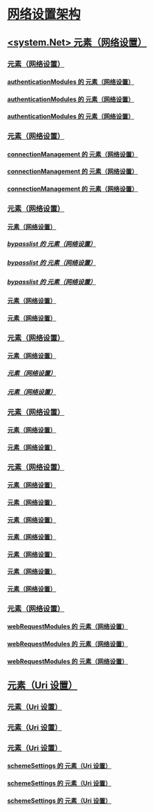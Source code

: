# [网络设置架构](index.md)
## [<system.Net> 元素（网络设置）](system-net-element-network-settings.md)
### [<authenticationModules> 元素（网络设置）](authenticationmodules-element-network-settings.md)
#### [authenticationModules 的 <add> 元素（网络设置）](add-element-for-authenticationmodules-network-settings.md)
#### [authenticationModules 的 <remove> 元素（网络设置）](remove-element-for-authenticationmodules-network-settings.md)
#### [authenticationModules 的 <clear> 元素（网络设置）](clear-element-for-authenticationmodules-network-settings.md)
### [<connectionManagement> 元素（网络设置）](connectionmanagement-element-network-settings.md)
#### [connectionManagement 的 <add> 元素（网络设置）](add-element-for-connectionmanagement-network-settings.md)
#### [connectionManagement 的 <clear> 元素（网络设置）](clear-element-for-connectionmanagement-network-settings.md)
#### [connectionManagement 的 <remove> 元素（网络设置）](remove-element-for-connectionmanagement-network-settings.md)
### [<defaultProxy> 元素（网络设置）](defaultproxy-element-network-settings.md)
#### [<bypasslist> 元素（网络设置）](bypasslist-element-network-settings.md)
##### [bypasslist 的 <add> 元素（网络设置）](add-element-for-bypasslist-network-settings.md)
##### [bypasslist 的 <clear> 元素（网络设置）](clear-element-for-bypasslist-network-settings.md)
##### [bypasslist 的 <remove> 元素（网络设置）](remove-element-for-bypasslist-network-settings.md)
#### [<module> 元素（网络设置）](module-element-network-settings.md)
#### [<proxy> 元素（网络设置）](proxy-element-network-settings.md)
### [<mailSettings> 元素（网络设置）](mailsettings-element-network-settings.md)
#### [<smtp> 元素（网络设置）](smtp-element-network-settings.md)
##### [<specifiedPickupDirectory> 元素（网络设置）](specifiedpickupdirectory-element-network-settings.md)
##### [<network> 元素（网络设置）](network-element-network-settings.md)
### [<requestCaching> 元素（网络设置）](requestcaching-element-network-settings.md)
#### [<defaultHttpCachePolicy> 元素（网络设置）](defaulthttpcachepolicy-element-network-settings.md)
#### [<defaultFtpCachePolicy> 元素（网络设置）](defaultftpcachepolicy-element-network-settings.md)
### [<settings> 元素（网络设置）](settings-element-network-settings.md)
#### [<httpWebRequest> 元素（网络设置）](httpwebrequest-element-network-settings.md)
#### [<ipv6> 元素（网络设置）](ipv6-element-network-settings.md)
#### [<performanceCounter> 元素（网络设置）](performancecounter-element-network-settings.md)
#### [<servicePointManager> 元素（网络设置）](servicepointmanager-element-network-settings.md)
#### [<socket> 元素（网络设置）](socket-element-network-settings.md)
#### [<webProxyScript> 元素（网络设置）](webproxyscript-element-network-settings.md)
#### [<httpListener> 元素（网络设置）](httplistener-element-network-settings.md)
### [<webRequestModules> 元素（网络设置）](webrequestmodules-element-network-settings.md)
#### [webRequestModules 的 <add> 元素（网络设置）](add-element-for-webrequestmodules-network-settings.md)
#### [webRequestModules 的 <remove> 元素（网络设置）](remove-element-for-webrequestmodules-network-settings.md)
#### [webRequestModules 的 <clear> 元素（网络设置）](clear-element-for-webrequestmodules-network-settings.md)
## [<Uri> 元素（Uri 设置）](uri-element-uri-settings.md)
### [<idn> 元素（Uri 设置）](idn-element-uri-settings.md)
### [<iriParsing> 元素（Uri 设置）](iriparsing-element-uri-settings.md)
### [<schemeSettings> 元素（Uri 设置）](schemesettings-element-uri-settings.md)
#### [schemeSettings 的 <add> 元素（Uri 设置）](add-element-for-schemesettings-uri-settings.md)
#### [schemeSettings 的 <clear> 元素（Uri 设置）](clear-element-for-schemesettings-uri-settings.md)
#### [schemeSettings 的 <remove> 元素（Uri 设置）](remove-element-for-schemesettings-uri-settings.md)
